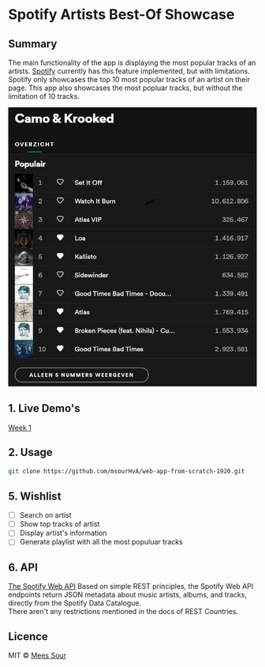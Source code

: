 # Spotify Artists Best-Of Showcase

## Summary

The main functionality of the app is displaying the most popular tracks of an artists. [Spotify](https://www.spotify.com/) currently has this feature implemented, but with limitations. Spotify only showcases the top 10 most popular tracks of an artist on their page. This app also showcases the most popluar tracks, but without the limitation of 10 tracks.

![Overview](img\camo_krooked_most_popluar.png)

## 1. Live Demo's

[Week 1](https://msourhva.github.io/web-app-from-scratch-1920/)

<!-- [Week 2]()

[Week 3]() -->

## 2. Usage

```bash
git clone https://github.com/msourHvA/web-app-from-scratch-1920.git
```

<!-- ## 3. Restrictions -->

<!-- - The app is made with ES6+ features without transpiling to ES5, and thus isn't production ready. 
- [Currently (28-2-2019) only working on Google Chrome 72+, because of the use of static class fields.](https://kangax.github.io/compat-table/esnext/) -->

<!-- ## 4. Features -->

<!-- - x -->

## 5. Wishlist

- [ ] Search on artist
- [ ] Show top tracks of artist
- [ ] Display artist's information
- [ ] Generate playlist with all the most populuar tracks

## 6. API

[The Spotify Web API](https://developer.spotify.com/documentation/web-api/) Based on simple REST principles, the Spotify Web API endpoints return JSON metadata about music artists, albums, and tracks, directly from the Spotify Data Catalogue.
<br/>
There aren't any restrictions mentioned in the docs of REST Countries.

<!-- ## 7. Best practices & Design patterns -->
<!-- Best practices:
- ~~Strict mode~~ (not needed with ES6 modules)
- Constants instead of variables
- CamelCase
- Line length under 80
- End statements with semicolon
- Avoid else, return early
- Single quotes for strings -->

<!-- Design patterns:
+ ~~IIFE~~ (not needed with ES6 modules)
+ Proxy pattern for time-based cache
+ Template method pattern for rendering pages -->

<!-- ## 8. Actor diagram
 
<details>
<summary>Week 2</summary>

![Actor diagram](../master/images/actor-diagram-w2.jpg)
</details>

<details>
<summary>Week 3</summary>

![Actor diagram](../master/images/actor-diagram-w3.jpg)
</details> -->

<!-- ## 9. Interaction diagram
Note: the numbers are used to display the order of method execution.

<details>
<summary>Home</summary>

![Actor diagram](../master/images/home-interaction.jpg)
</details>

<details>
<summary>Details</summary>

![Actor diagram](../master/images/details-interaction.jpg)
</details>

<details>
<summary>Search and sort</summary>

![Actor diagram](../master/images/search-and-sort-interaction.jpg)
</details> -->

## Licence
MIT © [Mees Sour](https://github.com/msourHvA)